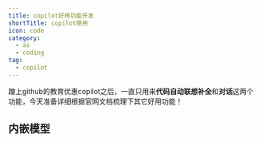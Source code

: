 ```yaml
---
title: copilot好用功能开发
shortTitle: copilot使用
icon: code
category:
  - ai
  - coding
tag:
  - copilot
---
```


蹭上github的教育优惠copilot之后，一直只用来**代码自动联想补全**和**对话**这两个功能，今天准备详细根据官网文档梳理下其它好用功能！

<!-- more -->

## 内嵌模型
